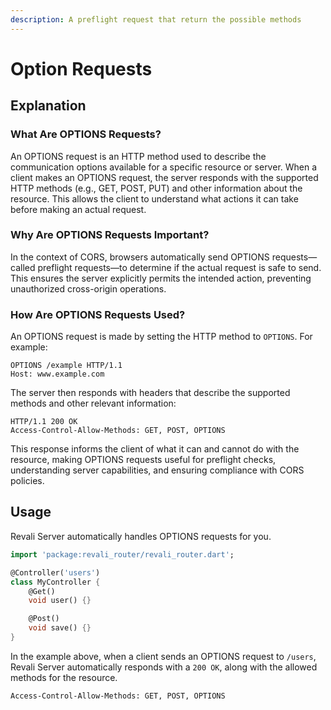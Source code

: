 ```yaml
---
description: A preflight request that return the possible methods
---
```


# Option Requests

## Explanation

### What Are OPTIONS Requests?

An OPTIONS request is an HTTP method used to describe the communication options available for a specific resource or server. When a client makes an OPTIONS request, the server responds with the supported HTTP methods (e.g., GET, POST, PUT) and other information about the resource. This allows the client to understand what actions it can take before making an actual request.

### Why Are OPTIONS Requests Important?

In the context of CORS, browsers automatically send OPTIONS requests—called preflight requests—to determine if the actual request is safe to send. This ensures the server explicitly permits the intended action, preventing unauthorized cross-origin operations.

### How Are OPTIONS Requests Used?

An OPTIONS request is made by setting the HTTP method to `OPTIONS`. For example:

```http
OPTIONS /example HTTP/1.1
Host: www.example.com
```

The server then responds with headers that describe the supported methods and other relevant information:

```http
HTTP/1.1 200 OK
Access-Control-Allow-Methods: GET, POST, OPTIONS
```

This response informs the client of what it can and cannot do with the resource, making OPTIONS requests useful for preflight checks, understanding server capabilities, and ensuring compliance with CORS policies.

## Usage

Revali Server automatically handles OPTIONS requests for you.

```dart
import 'package:revali_router/revali_router.dart';

@Controller('users')
class MyController {
    @Get()
    void user() {}

    @Post()
    void save() {}
}
```

In the example above, when a client sends an OPTIONS request to `/users`, Revali Server automatically responds with a `200 OK`, along with the allowed methods for the resource.

```http
Access-Control-Allow-Methods: GET, POST, OPTIONS
```

